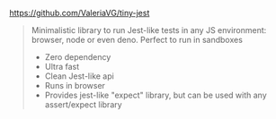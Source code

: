 https://github.com/ValeriaVG/tiny-jest

> Minimalistic library to run Jest-like tests in any JS environment: browser, node or even deno. Perfect to run in sandboxes
>
> - Zero dependency
> - Ultra fast
> - Clean Jest-like api
> - Runs in browser
> - Provides jest-like "expect" library, but can be used with any assert/expect library